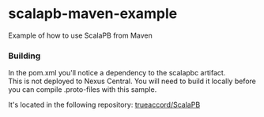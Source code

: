 # scalapb-maven-example
Example of how to use ScalaPB from Maven

### Building
In the pom.xml you'll notice a dependency to the scalapbc artifact.  
This is not deployed to Nexus Central.
You will need to build it locally before you can compile .proto-files with this sample.  
  
It's located in the following repository:
[trueaccord/ScalaPB](https://github.com/trueaccord/ScalaPB)